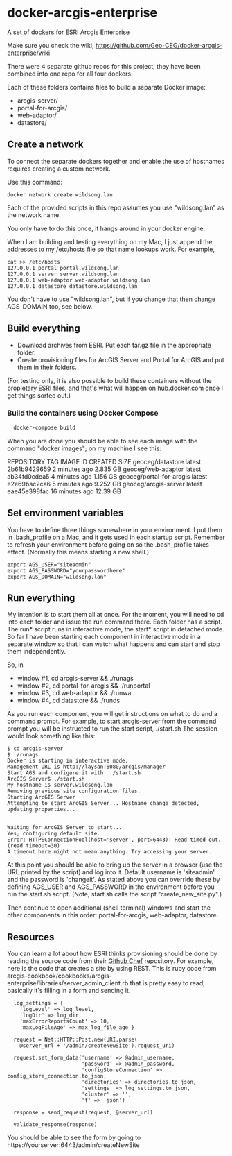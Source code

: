 # docker-arcgis-enterprise
A set of dockers for ESRI Arcgis Enterprise

Make sure you check the wiki, https://github.com/Geo-CEG/docker-arcgis-enterprise/wiki

There were 4 separate github repos for this project, they have been combined
into one repo for all four dockers.

Each of these folders contains files to build a separate Docker image:

* arcgis-server/
* portal-for-arcgis/
* web-adaptor/
* datastore/

## Create a network

To connect the separate dockers together and enable the use of hostnames
requires creating a custom network.

Use this command:

    docker network create wildsong.lan

Each of the provided scripts in this repo assumes you use
"wildsong.lan" as the network name.

You only have to do this once, it hangs around in your docker engine.

When I am building and testing everything on my Mac, I just append the addresses
to my /etc/hosts file so that name lookups work. For example,

    cat >> /etc/hosts
    127.0.0.1 portal portal.wildsong.lan 
    127.0.0.1 server server.wildsong.lan
    127.0.0.1 web-adaptor web-adaptor.wildsong.lan
    127.0.0.1 datastore datastore.wildsong.lan

You don't have to use "wildsong.lan", but if you change that then change AGS_DOMAIN too, see below.

## Build everything

* Download archives from ESRI. Put each tar.gz file in the appropriate folder.
* Create provisioning files for ArcGIS Server and Portal for ArcGIS and put them in their folders.

(For testing only, it is also possible to build these containers
without the propietary ESRI files, and that's what will happen on
hub.docker.com once I get things sorted out.)

### Build the containers using Docker Compose

````bash
  docker-compose build
````

When you are done you should be able to see each image with the command "docker images"; 
on my machine I see this:

   REPOSITORY                 TAG                 IMAGE ID            CREATED             SIZE
   geoceg/datastore           latest              2b61b9429659        2 minutes ago       2.835 GB
   geoceg/web-adaptor         latest              ab34fd0cdea5        4 minutes ago       1.156 GB
   geoceg/portal-for-arcgis   latest              e2e69bac2ca6        5 minutes ago       9.252 GB
   geoceg/arcgis-server       latest              eae45e398fac        16 minutes ago      12.39 GB

## Set environment variables

You have to define three things somewhere in your environment.  I put
them in .bash_profile on a Mac, and it gets used in each startup
script. Remember to refresh your environment before going on so the
.bash_profile takes effect. (Normally this means starting a new
shell.)

    export AGS_USER="siteadmin"
    export AGS_PASSWORD="yourpasswordhere"
    export AGS_DOMAIN="wildsong.lan"

## Run everything

My intention is to start them all at once. For the moment, you will
need to cd into each folder and issue the run command there.  Each
folder has a script. The run* script runs in interactive mode, the
start* script in detached mode. So far I have been starting each
component in interactive mode in a separate window so that I can watch
what happens and can start and stop them independently.

So, in
* window #1, cd arcgis-server && ./runags
* window #2, cd portal-for-arcgis && ./runportal
* window #3, cd web-adaptor && ./runwa
* window #4, cd datastore && ./runds

As you run each component, you will get instructions on what to do and
a command prompt. For example, to start arcgis-server from the command
prompt you will be instructed to run the start script, ./start.sh The
session would look something like this:

    $ cd arcgis-server
    $ ./runags 
    Docker is starting in interactive mode.
    Management URL is http://laysan:6080/arcgis/manager
    Start AGS and configure it with  ./start.sh
    ArcGIS Server$ ./start.sh 
    My hostname is server.wildsong.lan
    Removing previous site configuration files.
    Starting ArcGIS Server
    Attempting to start ArcGIS Server... Hostname change detected, updating properties...
    
    
    Waiting for ArcGIS Server to start...
    Yes; configuring default site.
    Error: HTTPSConnectionPool(host='server', port=6443): Read timed out. (read timeout=30)
    A timeout here might not mean anything. Try accessing your server.

At this point you should be able to bring up the server in a browser
(use the URL printed by the script) and log into it. Default username
is 'siteadmin' and the password is 'changeit'. As stated above you can override these
by defining AGS_USER and AGS_PASSWORD in the environment before
you run the start.sh script. (Note, start.sh calls the script "create_new_site.py".)

Then continue to open additional (shell terminal) windows and start
the other components in this order: portal-for-arcgis, web-adaptor,
datastore.

## Resources

You can learn a lot about how ESRI thinks provisioning should be done by reading the source
code from their [Github Chef](https://github.com/Esri/arcgis-cookbook) repository. For example, here is
the code that creates a site by using REST. This is ruby code from
arcgis-cookbook/cookbooks/arcgis-enterprise/libraries/server_admin_client.rb
that is pretty easy to read, basically it's filling in a form and sending it.

      log_settings = {
        'logLevel' => log_level,
        'logDir' => log_dir,
        'maxErrorReportsCount' => 10,
        'maxLogFileAge' => max_log_file_age }

      request = Net::HTTP::Post.new(URI.parse(
        @server_url + '/admin/createNewSite').request_uri)

      request.set_form_data('username' => @admin_username,
                            'password' => @admin_password,
                            'configStoreConnection' => config_store_connection.to_json,
                            'directories' => directories.to_json,
                            'settings' => log_settings.to_json,
                            'cluster' => '',
                            'f' => 'json')

      response = send_request(request, @server_url)

      validate_response(response)

You should be able to see the form by going to https://yourserver:6443/admin/createNewSite
